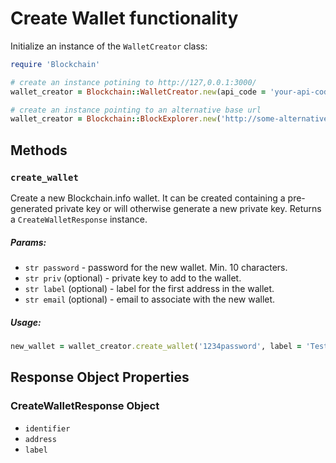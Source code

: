 # Create Wallet functionality

Initialize an instance of the `WalletCreator` class:

```ruby
require 'Blockchain'

# create an instance potining to http://127,0.0.1:3000/
wallet_creator = Blockchain::WalletCreator.new(api_code = 'your-api-code')

# create an instance pointing to an alternative base url
wallet_creator = Blockchain::BlockExplorer.new('http://some-alternative-url', 'your-api-code')
```

## Methods

### `create_wallet`
Create a new Blockchain.info wallet. It can be created containing a pre-generated private key or will otherwise generate a new private key. Returns a `CreateWalletResponse` instance.

##### Params:

* `str password` - password for the new wallet. Min. 10 characters.
* `str priv` (optional) - private key to add to the wallet.
* `str label` (optional) - label for the first address in the wallet.
* `str email` (optional) - email to associate with the new wallet.


##### Usage:
```ruby
new_wallet = wallet_creator.create_wallet('1234password', label = 'Test wallet')
```

## Response Object Properties

### CreateWalletResponse Object
* `identifier`
* `address`
* `label`